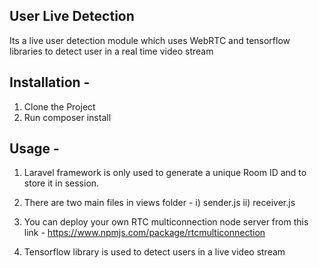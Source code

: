 
## User Live Detection

Its a live user detection module which uses WebRTC and tensorflow libraries to detect user in a real time video stream 

## Installation - 
1. Clone the Project
2. Run composer install

## Usage - 
1. Laravel framework is only used to generate a unique Room ID and to store it in session. 
2. There are two main files in views folder - 
 i) sender.js
 ii) receiver.js
 
3. You can deploy your own RTC multiconnection node server from this link - https://www.npmjs.com/package/rtcmulticonnection

4. Tensorflow library is used to detect users in a live video stream
